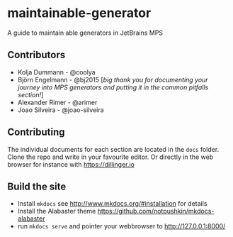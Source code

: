 # maintainable-generator
A guide to maintain able generators in JetBrains MPS

## Contributors 
- Kolja Dummann - @coolya 
- Björn Engelmann - @bj2015 [*big thank you for documenting your journey into MPS generators and putting it in the common pitfalls section!*]
- Alexander Rimer - @arimer
- Joao Silveira - @joao-silveira
## Contributing
The individual documents for each section are located in the `docs` folder. Clone the repo and write in your favourite editor. Or directly in the web browser for instance with https://dillinger.io 
## Build the site
- Install `mkdocs` see http://www.mkdocs.org/#installation for details
- Install the Alabaster theme https://github.com/notpushkin/mkdocs-alabaster
- run `mkdocs serve` and pointer your webbrowser to http://127.0.0.1:8000/

